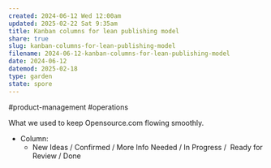 ```yaml
---
created: 2024-06-12 Wed 12:00am
updated: 2025-02-22 Sat 9:35am
title: Kanban columns for lean publishing model
share: true
slug: kanban-columns-for-lean-publishing-model
filename: 2024-06-12-kanban-columns-for-lean-publishing-model
date: 2024-06-12
datemod: 2025-02-18
type: garden
state: spore
---
```


#product-management #operations

What we used to keep Opensource.com flowing smoothly.

- Column:
	- New Ideas / Confirmed / More Info Needed / In Progress /  Ready for Review / Done

